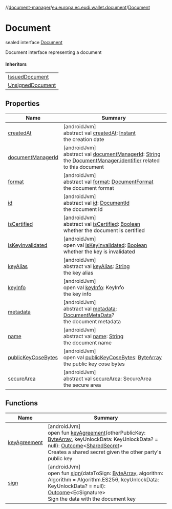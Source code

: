//[document-manager](../../../index.md)/[eu.europa.ec.eudi.wallet.document](../index.md)/[Document](index.md)

# Document

sealed interface [Document](index.md)

Document interface representing a document

#### Inheritors

| |
|---|
| [IssuedDocument](../-issued-document/index.md) |
| [UnsignedDocument](../-unsigned-document/index.md) |

## Properties

| Name | Summary |
|---|---|
| [createdAt](created-at.md) | [androidJvm]<br>abstract val [createdAt](created-at.md): [Instant](https://developer.android.com/reference/kotlin/java/time/Instant.html)<br>the creation date |
| [documentManagerId](document-manager-id.md) | [androidJvm]<br>abstract val [documentManagerId](document-manager-id.md): [String](https://kotlinlang.org/api/latest/jvm/stdlib/kotlin-stdlib/kotlin/-string/index.html)<br>the [DocumentManager.identifier](../-document-manager/identifier.md) related to this document |
| [format](format.md) | [androidJvm]<br>abstract val [format](format.md): [DocumentFormat](../../eu.europa.ec.eudi.wallet.document.format/-document-format/index.md)<br>the document format |
| [id](id.md) | [androidJvm]<br>abstract val [id](id.md): [DocumentId](../-document-id/index.md)<br>the document id |
| [isCertified](is-certified.md) | [androidJvm]<br>abstract val [isCertified](is-certified.md): [Boolean](https://kotlinlang.org/api/latest/jvm/stdlib/kotlin-stdlib/kotlin/-boolean/index.html)<br>whether the document is certified |
| [isKeyInvalidated](is-key-invalidated.md) | [androidJvm]<br>open val [isKeyInvalidated](is-key-invalidated.md): [Boolean](https://kotlinlang.org/api/latest/jvm/stdlib/kotlin-stdlib/kotlin/-boolean/index.html)<br>whether the key is invalidated |
| [keyAlias](key-alias.md) | [androidJvm]<br>abstract val [keyAlias](key-alias.md): [String](https://kotlinlang.org/api/latest/jvm/stdlib/kotlin-stdlib/kotlin/-string/index.html)<br>the key alias |
| [keyInfo](key-info.md) | [androidJvm]<br>open val [keyInfo](key-info.md): KeyInfo<br>the key info |
| [metadata](metadata.md) | [androidJvm]<br>abstract val [metadata](metadata.md): [DocumentMetaData](../../eu.europa.ec.eudi.wallet.document.metadata/-document-meta-data/index.md)?<br>the document metadata |
| [name](name.md) | [androidJvm]<br>abstract val [name](name.md): [String](https://kotlinlang.org/api/latest/jvm/stdlib/kotlin-stdlib/kotlin/-string/index.html)<br>the document name |
| [publicKeyCoseBytes](public-key-cose-bytes.md) | [androidJvm]<br>open val [publicKeyCoseBytes](public-key-cose-bytes.md): [ByteArray](https://kotlinlang.org/api/latest/jvm/stdlib/kotlin-stdlib/kotlin/-byte-array/index.html)<br>the public key cose bytes |
| [secureArea](secure-area.md) | [androidJvm]<br>abstract val [secureArea](secure-area.md): SecureArea<br>the secure area |

## Functions

| Name | Summary |
|---|---|
| [keyAgreement](key-agreement.md) | [androidJvm]<br>open fun [keyAgreement](key-agreement.md)(otherPublicKey: [ByteArray](https://kotlinlang.org/api/latest/jvm/stdlib/kotlin-stdlib/kotlin/-byte-array/index.html), keyUnlockData: KeyUnlockData? = null): [Outcome](../-outcome/index.md)&lt;[SharedSecret](../-shared-secret/index.md)&gt;<br>Creates a shared secret given the other party's public key |
| [sign](sign.md) | [androidJvm]<br>open fun [sign](sign.md)(dataToSign: [ByteArray](https://kotlinlang.org/api/latest/jvm/stdlib/kotlin-stdlib/kotlin/-byte-array/index.html), algorithm: Algorithm = Algorithm.ES256, keyUnlockData: KeyUnlockData? = null): [Outcome](../-outcome/index.md)&lt;EcSignature&gt;<br>Sign the data with the document key |

